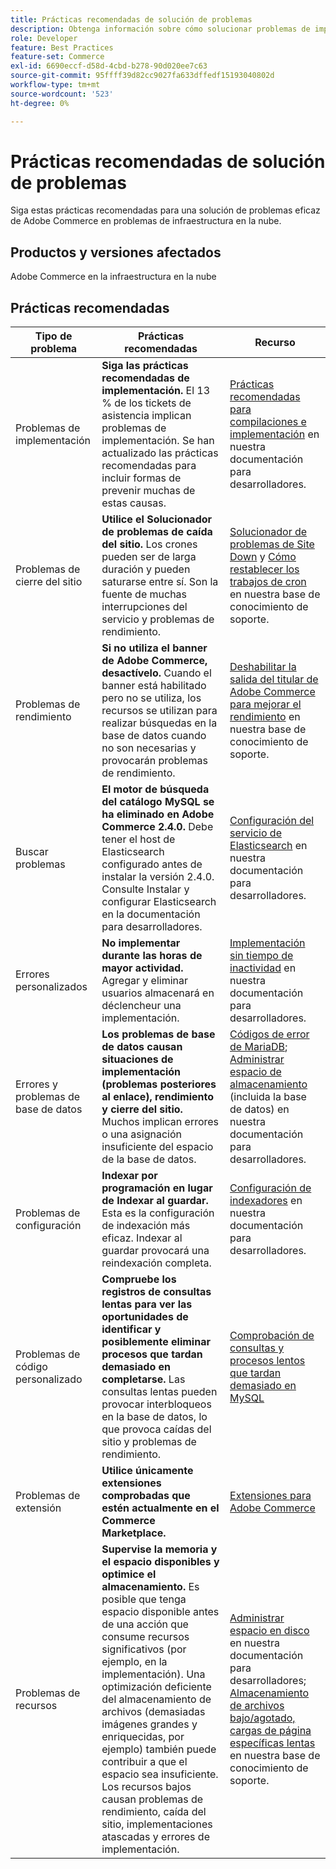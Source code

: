 ```yaml
---
title: Prácticas recomendadas de solución de problemas
description: Obtenga información sobre cómo solucionar problemas de implementación de Adobe Commerce.
role: Developer
feature: Best Practices
feature-set: Commerce
exl-id: 6690eccf-d58d-4cbd-b278-90d020ee7c63
source-git-commit: 95ffff39d82cc9027fa633dffedf15193040802d
workflow-type: tm+mt
source-wordcount: '523'
ht-degree: 0%

---
```


# Prácticas recomendadas de solución de problemas

Siga estas prácticas recomendadas para una solución de problemas eficaz de Adobe Commerce en problemas de infraestructura en la nube.

## Productos y versiones afectados

Adobe Commerce en la infraestructura en la nube

## Prácticas recomendadas

| Tipo de problema | Prácticas recomendadas | Recurso |
|----------------------------|----------------------------------------------------------------------------------------------------------------------------------------------------------------------------------------------------------------------------------------------------------------------------------------------------------------------------------------------------------------------------------------------------|-------------------------------------------------------------------------------------------------------------------------------------------------------------------------------------------------------------------------------------------------------------------------------------------------------------------------------------------------------------------------------------------------------|
| Problemas de implementación | **Siga las prácticas recomendadas de implementación.** El 13 % de los tickets de asistencia implican problemas de implementación. Se han actualizado las prácticas recomendadas para incluir formas de prevenir muchas de estas causas. | [Prácticas recomendadas para compilaciones e implementación](https://devdocs.magento.com/cloud/reference/discover-deploy.html#best-practices) en nuestra documentación para desarrolladores. |
| Problemas de cierre del sitio | **Utilice el Solucionador de problemas de caída del sitio.** Los crones pueden ser de larga duración y pueden saturarse entre sí. Son la fuente de muchas interrupciones del servicio y problemas de rendimiento. | [Solucionador de problemas de Site Down](https://experienceleague.adobe.com/docs/commerce-knowledge-base/kb/troubleshooting/site-down-or-unresponsive/magento-site-down-troubleshooter.html?lang=en) y [Cómo restablecer los trabajos de cron](https://experienceleague.adobe.com/docs/commerce-knowledge-base/kb/troubleshooting/miscellaneous/cron-job-is-stuck-in-running-status.html?lang=en) en nuestra base de conocimiento de soporte. |
| Problemas de rendimiento | **Si no utiliza el banner de Adobe Commerce, desactívelo.** Cuando el banner está habilitado pero no se utiliza, los recursos se utilizan para realizar búsquedas en la base de datos cuando no son necesarias y provocarán problemas de rendimiento. | [Deshabilitar la salida del titular de Adobe Commerce para mejorar el rendimiento](https://experienceleague.adobe.com/docs/commerce-knowledge-base/kb/troubleshooting/miscellaneous/disable-magento-banner-output-to-improve-site-performance.html) en nuestra base de conocimiento de soporte. |
| Buscar problemas | **El motor de búsqueda del catálogo MySQL se ha eliminado en Adobe Commerce 2.4.0.** Debe tener el host de Elasticsearch configurado antes de instalar la versión 2.4.0. Consulte Instalar y configurar Elasticsearch en la documentación para desarrolladores. | [Configuración del servicio de Elasticsearch](https://devdocs.magento.com/cloud/project/services-elastic.html) en nuestra documentación para desarrolladores. |
| Errores personalizados | **No implementar durante las horas de mayor actividad.** Agregar y eliminar usuarios almacenará en déclencheur una implementación. | [Implementación sin tiempo de inactividad](https://devdocs.magento.com/cloud/deploy/reduce-downtime.html) en nuestra documentación para desarrolladores. |
| Errores y problemas de base de datos | **Los problemas de base de datos causan situaciones de implementación (problemas posteriores al enlace), rendimiento y cierre del sitio.** Muchos implican errores o una asignación insuficiente del espacio de la base de datos. | [Códigos de error de MariaDB](https://mariadb.com/kb/en/library/mariadb-error-codes/#mariadb-specific-error-codes); [Administrar espacio de almacenamiento](https://devdocs.magento.com/cloud/project/manage-disk-space.html) (incluida la base de datos) en nuestra documentación para desarrolladores. |
| Problemas de configuración | **Indexar por programación en lugar de Indexar al guardar.** Esta es la configuración de indexación más eficaz. Indexar al guardar provocará una reindexación completa. | [Configuración de indexadores](../../../configuration/cli/manage-indexers.md#configure-indexers) en nuestra documentación para desarrolladores. |
| Problemas de código personalizado | **Compruebe los registros de consultas lentas para ver las oportunidades de identificar y posiblemente eliminar procesos que tardan demasiado en completarse.** Las consultas lentas pueden provocar interbloqueos en la base de datos, lo que provoca caídas del sitio y problemas de rendimiento. | [Comprobación de consultas y procesos lentos que tardan demasiado en MySQL](https://experienceleague.adobe.com/docs/commerce-knowledge-base/kb/troubleshooting/database/checking-slow-queries-and-processes-mysql.html) |
| Problemas de extensión | **Utilice únicamente extensiones comprobadas que estén actualmente en el Commerce Marketplace.** | [Extensiones para Adobe Commerce](https://marketplace.magento.com/extensions.html) |
| Problemas de recursos | **Supervise la memoria y el espacio disponibles y optimice el almacenamiento.** Es posible que tenga espacio disponible antes de una acción que consume recursos significativos (por ejemplo, en la implementación). Una optimización deficiente del almacenamiento de archivos (demasiadas imágenes grandes y enriquecidas, por ejemplo) también puede contribuir a que el espacio sea insuficiente. Los recursos bajos causan problemas de rendimiento, caída del sitio, implementaciones atascadas y errores de implementación. | [Administrar espacio en disco](https://devdocs.magento.com/cloud/project/manage-disk-space.html) en nuestra documentación para desarrolladores; [Almacenamiento de archivos bajo/agotado, cargas de página específicas lentas](https://experienceleague.adobe.com/docs/commerce-knowledge-base/kb/troubleshooting/miscellaneous/file-storage-low-specific-page-loads-are-slow.html?lang=en) en nuestra base de conocimiento de soporte. |
